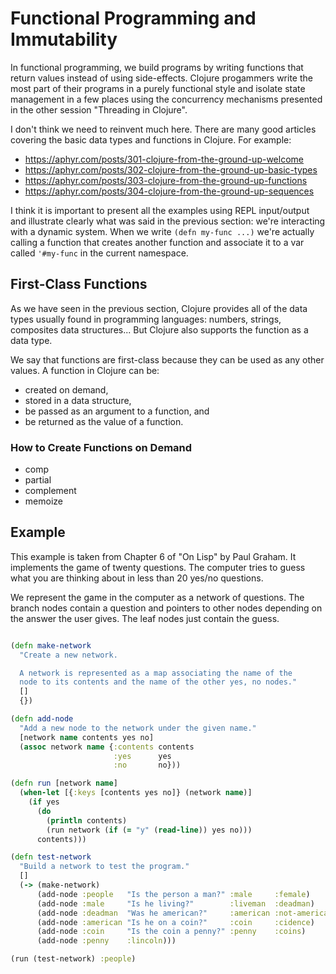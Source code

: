 # Functional Programming and Immutability

In functional programming, we build programs by writing functions that return values instead of using side-effects. Clojure progammers write the most part of their programs in a purely functional style and isolate state management in a few places using the concurrency mechanisms presented in the other session "Threading in Clojure".

I don't think we need to reinvent much here. There are many good articles covering the basic data types and functions in Clojure. For example:

* https://aphyr.com/posts/301-clojure-from-the-ground-up-welcome
* https://aphyr.com/posts/302-clojure-from-the-ground-up-basic-types
* https://aphyr.com/posts/303-clojure-from-the-ground-up-functions
* https://aphyr.com/posts/304-clojure-from-the-ground-up-sequences

I think it is important to present all the examples using REPL input/output and illustrate clearly what was said in the previous section: we're interacting with a dynamic system. When we write `(defn my-func ...)` we're actually calling a function that creates another function and associate it to a var called `'#my-func` in the current namespace.

## First-Class Functions

As we have seen in the previous section, Clojure provides all of the data types usually found in programming languages: numbers, strings, composites data structures... But Clojure also supports the function as a data type.

We say that functions are first-class because they can be used as any other values. A function in Clojure can be:

* created on demand,
* stored in a data structure,
* be passed as an argument to a function, and
* be returned as the value of a function.

### How to Create Functions on Demand

* comp
* partial
* complement
* memoize

## Example

This example is taken from Chapter 6 of "On Lisp" by Paul Graham. It implements the game of twenty questions. The computer tries to guess what you are thinking about in less than 20 yes/no questions.

We represent the game in the computer as a network of questions. The branch nodes contain a question and pointers to other nodes depending on the answer the user gives. The leaf nodes just contain the guess.

```clojure

(defn make-network
  "Create a new network.

  A network is represented as a map associating the name of the
  node to its contents and the name of the other yes, no nodes."
  []
  {})

(defn add-node
  "Add a new node to the network under the given name."
  [network name contents yes no]
  (assoc network name {:contents contents
                       :yes      yes
                       :no       no}))

(defn run [network name]
  (when-let [{:keys [contents yes no]} (network name)]
    (if yes
      (do
        (println contents)
        (run network (if (= "y" (read-line)) yes no)))
      contents)))

(defn test-network
  "Build a network to test the program."
  []
  (-> (make-network)
      (add-node :people   "Is the person a man?" :male     :female)
      (add-node :male     "Is he living?"        :liveman  :deadman)
      (add-node :deadman  "Was he american?"     :american :not-american)
      (add-node :american "Is he on a coin?"     :coin     :cidence)
      (add-node :coin     "Is the coin a penny?" :penny    :coins)
      (add-node :penny    :lincoln)))

(run (test-network) :people)
```
